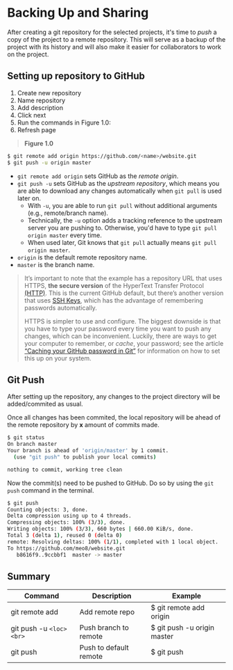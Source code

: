 # Backing Up and Sharing

After creating a git repository for the selected projects, it's time to _push_ a copy of the project to a remote repository. This will serve as a backup of the project with its history and will also make it easier for collaborators to work on the project.

## Setting up repository to GitHub

1. Create new repository
2. Name repository
3. Add description
4. Click next
5. Run the commands in Figure 1.0:
6. Refresh page

> **Figure 1.0**

```sh
$ git remote add origin https://github.com/<name>/website.git
$ git push -u origin master
```
- `git remote add origin` sets GitHub as the _remote origin_.
- `git push -u` sets GitHub as the _upstream repository_, which means you are able to download any changes automatically when `git pull` is used later on.
  - With `-u`, you are able to run `git pull` without additional arguments (e.g., remote/branch name).
  - Technically, the `-u` option adds a tracking reference to the upstream server you are pushing to. Otherwise, you'd have to type `git pull origin master` every time.
  - When used later, Git knows that `git pull` actually means `git pull origin master`.
- `origin` is the default remote repository name.
- `master` is the branch name.

> It’s important to note that the example has a repository URL that uses HTTPS, **the secure version** of the HyperText Transfer Protocol [(HTTP)](https://en.wikipedia.org/wiki/Hypertext_Transfer_Protocol). This is the current GitHub default, but there’s another version that uses [SSH Keys](https://help.github.com/articles/generating-ssh-keys/), which has the advantage of remembering passwords automatically.
>
> HTTPS is simpler to use and configure. The biggest downside is that you have to type your password every time you want to push any changes, which can be inconvenient. Luckily, there are ways to get your computer to remember, or _cache_, your password; see the article [“Caching your GitHub password in Git”](https://help.github.com/en/articles/caching-your-github-password-in-git) for information on how to set this up on your system.




## Git Push

After setting up the repository, any changes to the project directory will be added/commited as usual.

Once all changes has been commited, the local repository will be ahead of the remote repository by **x** amount of commits made.

```sh
$ git status
On branch master
Your branch is ahead of 'origin/master' by 1 commit.
  (use "git push" to publish your local commits)

nothing to commit, working tree clean
```

Now the commit(s) need to be pushed to GitHub. Do so by using the `git push` command in the terminal.

```sh
$ git push
Counting objects: 3, done.
Delta compression using up to 4 threads.
Compressing objects: 100% (3/3), done.
Writing objects: 100% (3/3), 660 bytes | 660.00 KiB/s, done.
Total 3 (delta 1), reused 0 (delta 0)
remote: Resolving deltas: 100% (1/1), completed with 1 local object.
To https://github.com/meo8/website.git
   b8616f9..9ccbbf1  master -> master
```


## Summary

| Command | Description | Example |
|-|-|-|
| git remote add | Add remote repo | $ git remote add origin |
| git push -u `<loc>` `<br>` | Push branch to remote | $ git push -u origin master |
| git push | Push to default remote | $ git push |
